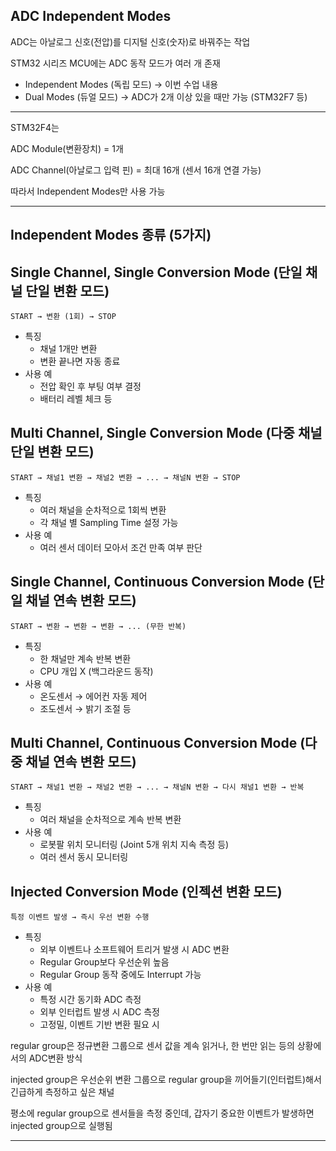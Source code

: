 ## ADC Independent Modes
ADC는 아날로그 신호(전압)를 디지털 신호(숫자)로 바꿔주는 작업 

STM32 시리즈 MCU에는 ADC 동작 모드가 여러 개 존재
- Independent Modes (독립 모드) → 이번 수업 내용
- Dual Modes (듀얼 모드) → ADC가 2개 이상 있을 때만 가능 (STM32F7 등)
***
STM32F4는

ADC Module(변환장치) = 1개

ADC Channel(아날로그 입력 핀) = 최대 16개 (센서 16개 연결 가능)

따라서 Independent Modes만 사용 가능
***
## Independent Modes 종류 (5가지)
## Single Channel, Single Conversion Mode (단일 채널 단일 변환 모드)
```
START → 변환 (1회) → STOP
```
- 특징
  - 채널 1개만 변환
  - 변환 끝나면 자동 종료
- 사용 예
  - 전압 확인 후 부팅 여부 결정
  - 배터리 레벨 체크 등
    
## Multi Channel, Single Conversion Mode (다중 채널 단일 변환 모드)
```
START → 채널1 변환 → 채널2 변환 → ... → 채널N 변환 → STOP
```
- 특징
  - 여러 채널을 순차적으로 1회씩 변환
  - 각 채널 별 Sampling Time 설정 가능
- 사용 예
  - 여러 센서 데이터 모아서 조건 만족 여부 판단

## Single Channel, Continuous Conversion Mode (단일 채널 연속 변환 모드)
```
START → 변환 → 변환 → 변환 → ... (무한 반복)
```
- 특징
  - 한 채널만 계속 반복 변환
  - CPU 개입 X (백그라운드 동작)
- 사용 예
  - 온도센서 → 에어컨 자동 제어
  - 조도센서 → 밝기 조절 등

## Multi Channel, Continuous Conversion Mode (다중 채널 연속 변환 모드)
```
START → 채널1 변환 → 채널2 변환 → ... → 채널N 변환 → 다시 채널1 변환 → 반복
```
- 특징
  - 여러 채널을 순차적으로 계속 반복 변환
- 사용 예
  - 로봇팔 위치 모니터링 (Joint 5개 위치 지속 측정 등)
  - 여러 센서 동시 모니터링

## Injected Conversion Mode (인젝션 변환 모드)
```
특정 이벤트 발생 → 즉시 우선 변환 수행
```
- 특징
  - 외부 이벤트나 소프트웨어 트리거 발생 시 ADC 변환
  - Regular Group보다 우선순위 높음
  - Regular Group 동작 중에도 Interrupt 가능
- 사용 예
  - 특정 시간 동기화 ADC 측정
  - 외부 인터럽트 발생 시 ADC 측정
  - 고정밀, 이벤트 기반 변환 필요 시

regular group은 정규변환 그룹으로 센서 값을 계속 읽거나, 한 번만 읽는 등의 상황에서의 ADC변환 방식 

injected group은 우선순위 변환 그룹으로 regular group을 끼어들기(인터럽트)해서 긴급하게 측정하고 싶은 채널 

평소에 regular group으로 센서들을 측정 중인데, 갑자기 중요한 이벤트가 발생하면 injected group으로 실행됨
***
